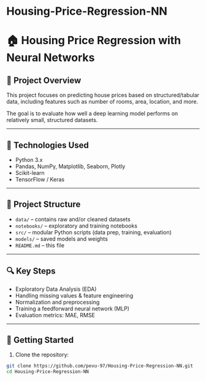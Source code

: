 # Housing-Price-Regression-NN

# 🏠 Housing Price Regression with Neural Networks

## 📌 Project Overview

This project focuses on predicting house prices based on structured/tabular data, including features such as number of rooms, area, location, and more.

The goal is to evaluate how well a deep learning model performs on relatively small, structured datasets.

---

## 🧰 Technologies Used

- Python 3.x  
- Pandas, NumPy, Matplotlib, Seaborn, Plotly  
- Scikit-learn  
- TensorFlow / Keras 

---

## 📁 Project Structure

- `data/` – contains raw and/or cleaned datasets
- `notebooks/` – exploratory and training notebooks
- `src/` – modular Python scripts (data prep, training, evaluation)
- `models/` – saved models and weights
- `README.md` – this file

---

## 🔍 Key Steps

- Exploratory Data Analysis (EDA)
- Handling missing values & feature engineering
- Normalization and preprocessing
- Training a feedforward neural network (MLP)
- Evaluation metrics: MAE, RMSE

---

## 🚀 Getting Started

1. Clone the repository:

```bash
git clone https://github.com/pevu-97/Housing-Price-Regression-NN.git
cd Housing-Price-Regression-NN

